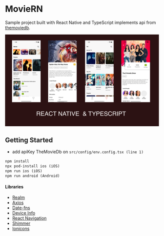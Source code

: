 # MovieRN

Sample project built with React Native and TypeScript  implements api from [themoviedb](http://themoviedb.org).

<p><img src="preview.png" width="1257"></p>

## Getting Started
- add apiKey TheMovieDb on `src/config/env.config.tsx (line 1)`

```
npm install
npx pod-install ios (iOS)
npm run ios (iOS)
npm run android (Android)
```

#### Libraries

* [Realm](https://docs.mongodb.com/realm/sdk/react-native/)
* [Axios](https://www.npmjs.com/package/react-native-axios)
* [Date-fns](https://www.npmjs.com/package/date-fns)
* [Device Info](https://github.com/react-native-device-info/react-native-device-info)
* [React Navigation](https://reactnavigation.org/)
* [Shimmer](https://github.com/tomzaku/react-native-shimmer-placeholder)
* [Ionicons](https://www.npmjs.com/package/react-native-ionicons)
